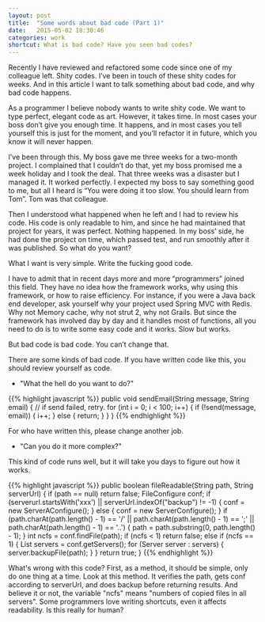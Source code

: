 ```yaml
---
layout: post
title:  "Some words about bad code (Part 1)"
date:   2015-05-02 18:30:46
categories: work
shortcut: What is bad code? Have you seen bad codes?
---
```

Recently I have reviewed and refactored some code since one of my colleague left. Shity codes. I’ve been in touch of these shity codes for weeks. And in this article I want to talk something about bad code, and why bad code happens.


As a programmer I believe nobody wants to write shity code. We want to type perfect, elegant code as art. However, it takes time. In most cases your boss don’t give you enough time. It happens, and in most cases you tell yourself this is just for the moment, and you’ll refactor it in future, which you know it will never happen. 


I’ve been through this. My boss gave me three weeks for a two-month project. I complained that I couldn’t do that, yet my boss promised me a week holiday and I took the deal. That three weeks was a disaster but I managed it. It worked perfectly. I expected my boss to say something good to me, but all I heard is “You were doing it too slow. You should learn from Tom”. Tom was that colleague. 


Then I understood what happened when he left and I had to review his code. His code is only readable to him, and since he had maintained that project for years, it was perfect. Nothing happened. In my boss’ side, he had done the project on time, which passed test, and run smoothly after it was published. So what do you want? 


What I want is very simple. Write the fucking good code.


I have to admit that in recent days more and more “programmers” joined this field. They have no idea how the framework works, why using this framework, or how to raise efficiency. For instance, if you were a Java back end developer, ask yourself why your project used Spring MVC with Redis. Why not Memory cache, why not strut 2, why not Grails. But since the framework has involved day by day and it handles most of functions, all you need to do is to write some easy code and it works. Slow but works.


But bad code is bad code. You can’t change that. 


There are some kinds of bad code. If you have written code like this, you should review yourself as code.


- "What the hell do you want to do?"

{{% highlight javascript %}}
	public void sendEmail(String message, String email) {
		// if send failed, retry.
		for (int i = 0; i < 100; i++) {
			if (!send(message, email)) {
				i++;
			} else {
				return;
			}
		}
	}
{{% endhighlight %}}

For who have written this, please change another job.

- "Can you do it more complex?"

This kind of code runs well, but it will take you days to figure out how it works.

{{% highlight javascript %}}
	public boolean fileReadable(String path, String serverUrl) {
		if (path == null) return false;
		FileConfigure conf;
		if (serverurl.startsWith('xxx') || serverUrl.indexOf("backup") != -1) {
			conf = new ServerAConfigure();
		} else {
			conf = new ServerConfigure();
		}
		if (path.charAt(path.length() - 1) == '/' || path.charAt(path.length() - 1) == ';' || path.charAt(path.length() - 1) == '..') {
			path = path.substring(0, path.length() - 1);
		}
		int ncfs = conf.findFile(path);
		if (ncfs < 1) return false;
		else if (ncfs == 1) {
			List<Server> servers = conf.getServers();
			for (Server server : servers) {
				server.backupFile(path);
			}
		}
		return true;
	}
{{% endhighlight %}}

What's wrong with this code? First, as a method, it should be simple, only do one thing at a time. Look at this method. It verifies the path, gets conf according to serverUrl, and does backup before returning results. And believe it or not, the variable "ncfs" means "numbers of copied files in all servers". Some programmers love writing shortcuts, even it affects readability. Is this really for human?